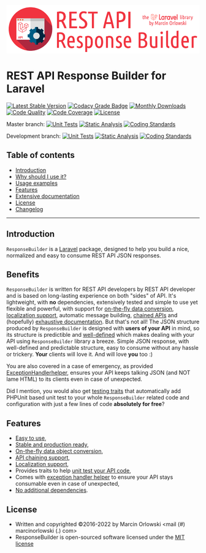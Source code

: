 ![REST API Response Builder for Laravel](artwork/laravel-api-response-builder-logo.png)

# REST API Response Builder for Laravel #

[![Latest Stable Version](https://poser.pugx.org/marcin-orlowski/laravel-api-response-builder/v)](https://packagist.org/packages/marcin-orlowski/laravel-api-response-builder)
[![Codacy Grade Badge](https://api.codacy.com/project/badge/Grade/44f427e872e2480597bde0242417a2a7)](https://www.codacy.com/app/MarcinOrlowski/laravel-api-response-builder)
[![Monthly Downloads](https://poser.pugx.org/marcin-orlowski/laravel-api-response-builder/d/monthly)](https://packagist.org/packages/marcin-orlowski/laravel-api-response-builder)
[![Code Quality](https://scrutinizer-ci.com/g/MarcinOrlowski/laravel-api-response-builder/badges/quality-score.png?b=master)](https://scrutinizer-ci.com/g/MarcinOrlowski/laravel-api-response-builder/?branch=master)
[![Code Coverage](https://codecov.io/gh/MarcinOrlowski/laravel-api-response-builder/branch/master/graph/badge.svg?token=s3WnvhiI7n)](https://codecov.io/gh/MarcinOrlowski/laravel-api-response-builder)
[![License](https://poser.pugx.org/marcin-orlowski/laravel-api-response-builder/license)](https://packagist.org/packages/marcin-orlowski/laravel-api-response-builder)

Master branch:
[![Unit Tests](https://github.com/MarcinOrlowski/laravel-api-response-builder/actions/workflows/phpunit.yml/badge.svg?branch=master)](https://github.com/MarcinOrlowski/laravel-api-response-builder/actions/workflows/phpunit.yml)
[![Static Analysis](https://github.com/MarcinOrlowski/laravel-api-response-builder/actions/workflows/phpstan.yml/badge.svg?branch=master)](https://github.com/MarcinOrlowski/laravel-api-response-builder/actions/workflows/phpstan.yml)
[![Coding Standards](https://github.com/MarcinOrlowski/laravel-api-response-builder/actions/workflows/coding-standards.yml/badge.svg?branch=master)](https://github.com/MarcinOrlowski/laravel-api-response-builder/actions/workflows/coding-standards.yml)

Development branch:
[![Unit Tests](https://github.com/MarcinOrlowski/laravel-api-response-builder/actions/workflows/phpunit.yml/badge.svg?branch=dev)](https://github.com/MarcinOrlowski/laravel-api-response-builder/actions/workflows/phpunit.yml)
[![Static Analysis](https://github.com/MarcinOrlowski/laravel-api-response-builder/actions/workflows/phpstan.yml/badge.svg?branch=dev)](https://github.com/MarcinOrlowski/laravel-api-response-builder/actions/workflows/phpstan.yml)
[![Coding Standards](https://github.com/MarcinOrlowski/laravel-api-response-builder/actions/workflows/coding-standards.yml/badge.svg?branch=dev)](https://github.com/MarcinOrlowski/laravel-api-response-builder/actions/workflows/coding-standards.yml)

## Table of contents ##

* [Introduction](#introduction)
* [Why should I use it?](#benefits)
* [Usage examples](docs/examples.md#usage-examples)
* [Features](#features)
* [Extensive documentation](docs/README.md)
* [License](#license)
* [Changelog](docs/CHANGES.md)

----

## Introduction ##

 `ResponseBuilder` is a [Laravel](https://laravel.com/) package, designed to help you build a nice, normalized and easy to consume
 REST API JSON responses.

## Benefits ##

 `ResponseBuilder` is written for REST API developers by REST API developer and is based on long-lasting experience on both
 "sides" of API. It's lightweight, with **no** dependencies, extensively tested and simple to use yet flexible and powerful,
 with support for [on-the-fly data conversion](docs/conversion.md), [localization support](docs/docs.md#messages-and-localization),
 automatic message building, [chained APIs](docs/docs.md#code-ranges) and (hopefully) [exhaustive documentation](docs/README.md).
 But that's not all! The JSON structure produced by `ResponseBuilder` is designed with **users of your API** in mind, so its
 structure is predictible and [well-defined](docs/docs.md#response-structure) which makes dealing with your API using
 `ResponseBuilder` library a breeze. Simple JSON response, with well-defined and predictable structure, easy to consume
 without any hassle or trickery. **Your** clients will love it. And will love **you** too :)

 You are also covered in a case of emergency, as provided [ExceptionHandlerhelper](docs/exceptions.md), ensures your API keeps
 talking JSON (and NOT lame HTML) to its clients even in case of unexpected.

 Did I mention, you would also get [testing traits](docs/testing.md) that automatically add PHPUnit based unit test to your
 whole `ResponseBuilder` related code and configuration with just a few lines of code **absolutely for free**?

## Features ##

* [Easy to use](docs/examples.md#usage-examples),
* [Stable and production ready](https://travis-ci.org/MarcinOrlowski/laravel-api-response-builder),
* [On-the-fly data object conversion](docs/conversion.md),
* [API chaining support](docs/docs.md#code-ranges),
* [Localization support](docs/docs.md#messages-and-localization),
* Provides traits to help [unit test your API code](docs/testing.md),
* Comes with [exception handler helper](docs/exceptions.md) to ensure your API stays consumable even in case of unexpected,
* [No additional dependencies](composer.json).

## License ##

* Written and copyrighted &copy;2016-2022 by Marcin Orlowski <mail (#) marcinorlowski (.) com>
* ResponseBuilder is open-sourced software licensed under the [MIT license](http://opensource.org/licenses/MIT)
